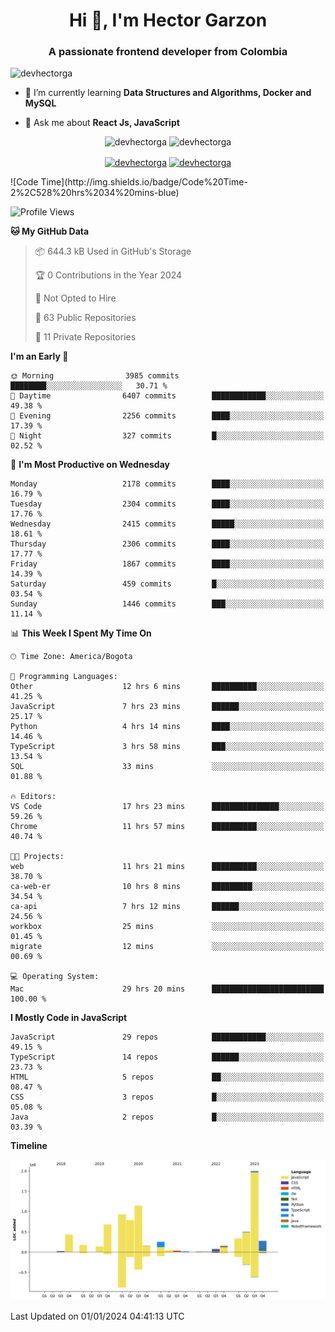 <h1 align="center">Hi 👋, I'm Hector Garzon</h1>
<h3 align="center">A passionate frontend developer from Colombia</h3>

<p align="left"> <img src="https://komarev.com/ghpvc/?username=devhectorga" alt="devhectorga" /> </p>

- 🌱 I’m currently learning **Data Structures and Algorithms, Docker and MySQL**

- 💬 Ask me about **React Js, JavaScript**

<p align="center"> <img src="https://github-readme-stats.vercel.app/api?username=devhectorga&count_private=true&show_icons=true" alt="devhectorga" /> <img src="https://github-readme-stats.vercel.app/api/top-langs/?username=devhectorga&layout=compact" alt="devhectorga" /></p>

<p align="center">
<a href="https://twitter.com/devhectorga" target="blank"><img align="center" src="https://cdn.jsdelivr.net/npm/simple-icons@3.0.1/icons/twitter.svg" alt="devhectorga" height="20" width="20" /></a>
<a href="https://linkedin.com/in/devhectorga" target="blank"><img align="center" src="https://cdn.jsdelivr.net/npm/simple-icons@3.0.1/icons/linkedin.svg" alt="devhectorga" height="20" width="20" /></a>
</p>
<!--START_SECTION:waka-->
![Code Time](http://img.shields.io/badge/Code%20Time-2%2C528%20hrs%2034%20mins-blue)

![Profile Views](http://img.shields.io/badge/Profile%20Views-0-blue)

**🐱 My GitHub Data** 

> 📦 644.3 kB Used in GitHub's Storage 
 > 
> 🏆 0 Contributions in the Year 2024
 > 
> 🚫 Not Opted to Hire
 > 
> 📜 63 Public Repositories 
 > 
> 🔑 11 Private Repositories 
 > 
**I'm an Early 🐤** 

```text
🌞 Morning                3985 commits        ████████░░░░░░░░░░░░░░░░░   30.71 % 
🌆 Daytime                6407 commits        ████████████░░░░░░░░░░░░░   49.38 % 
🌃 Evening                2256 commits        ████░░░░░░░░░░░░░░░░░░░░░   17.39 % 
🌙 Night                  327 commits         █░░░░░░░░░░░░░░░░░░░░░░░░   02.52 % 
```
📅 **I'm Most Productive on Wednesday** 

```text
Monday                   2178 commits        ████░░░░░░░░░░░░░░░░░░░░░   16.79 % 
Tuesday                  2304 commits        ████░░░░░░░░░░░░░░░░░░░░░   17.76 % 
Wednesday                2415 commits        █████░░░░░░░░░░░░░░░░░░░░   18.61 % 
Thursday                 2306 commits        ████░░░░░░░░░░░░░░░░░░░░░   17.77 % 
Friday                   1867 commits        ████░░░░░░░░░░░░░░░░░░░░░   14.39 % 
Saturday                 459 commits         █░░░░░░░░░░░░░░░░░░░░░░░░   03.54 % 
Sunday                   1446 commits        ███░░░░░░░░░░░░░░░░░░░░░░   11.14 % 
```


📊 **This Week I Spent My Time On** 

```text
🕑︎ Time Zone: America/Bogota

💬 Programming Languages: 
Other                    12 hrs 6 mins       ██████████░░░░░░░░░░░░░░░   41.25 % 
JavaScript               7 hrs 23 mins       ██████░░░░░░░░░░░░░░░░░░░   25.17 % 
Python                   4 hrs 14 mins       ████░░░░░░░░░░░░░░░░░░░░░   14.46 % 
TypeScript               3 hrs 58 mins       ███░░░░░░░░░░░░░░░░░░░░░░   13.54 % 
SQL                      33 mins             ░░░░░░░░░░░░░░░░░░░░░░░░░   01.88 % 

🔥 Editors: 
VS Code                  17 hrs 23 mins      ███████████████░░░░░░░░░░   59.26 % 
Chrome                   11 hrs 57 mins      ██████████░░░░░░░░░░░░░░░   40.74 % 

🐱‍💻 Projects: 
web                      11 hrs 21 mins      ██████████░░░░░░░░░░░░░░░   38.70 % 
ca-web-er                10 hrs 8 mins       █████████░░░░░░░░░░░░░░░░   34.54 % 
ca-api                   7 hrs 12 mins       ██████░░░░░░░░░░░░░░░░░░░   24.56 % 
workbox                  25 mins             ░░░░░░░░░░░░░░░░░░░░░░░░░   01.45 % 
migrate                  12 mins             ░░░░░░░░░░░░░░░░░░░░░░░░░   00.69 % 

💻 Operating System: 
Mac                      29 hrs 20 mins      █████████████████████████   100.00 % 
```

**I Mostly Code in JavaScript** 

```text
JavaScript               29 repos            ████████████░░░░░░░░░░░░░   49.15 % 
TypeScript               14 repos            ██████░░░░░░░░░░░░░░░░░░░   23.73 % 
HTML                     5 repos             ██░░░░░░░░░░░░░░░░░░░░░░░   08.47 % 
CSS                      3 repos             █░░░░░░░░░░░░░░░░░░░░░░░░   05.08 % 
Java                     2 repos             █░░░░░░░░░░░░░░░░░░░░░░░░   03.39 % 
```



**Timeline**

![Lines of Code chart](https://raw.githubusercontent.com/devHectorGa/devHectorGa/master/assets/bar_graph.png)


 Last Updated on 01/01/2024 04:41:13 UTC
<!--END_SECTION:waka-->
